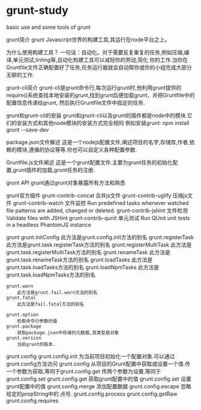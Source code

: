 # grunt-study
basic use and some tools of grunt

grunt简介
grunt Javascript世界的构建工具,其运行在node平台之上。

为什么使用构建工具？
一句话：自动化。对于需要反复重复的任务,例如压缩,编译,单元测试,linting等,自动化构建工具可以减轻你的劳动,简化
你的工作.当你在Gruntfile文件正确配置好了任务,任务运行器就会自动帮你或你的小组完成大部分无聊的工作.

grunt-cli简介
grunt-cli是grunt命令行,每次运行grunt时,他利用grunt提供的require()系统查找本地安装的grunt,找到grunt后便加载grunt，并把Gruntfile中的配置信息传递给grunt,
然后执行Gruntfile文件中指定的任务.

grunt和grunt-cli的安装
grunt和grunt-cli以及grunt的插件都是node中的模块.它们的安装方式和其他node模块的安装方式完全相同
例如安装grunt: npm install grunt --save-dev


package.json文件解述
这是一个nodejs配置文件,阐述项目的名字,存储库,作者,依赖的模块,遵循的协议等等.你也可以自定义各种配置参数.

Gruntfile.js文件阐述
这是一个grunt配置文件.主要为grunt任务的初始化配置,grunt插件的加载,grunt任务的注册.

grunt API
grunt通过grunt对象暴露所有方法和熟悉

grunt官方插件
    grunt-contrib-concat  合并js文件
    grunt-contrib-uglify  压缩js文件
    grunt-contrib-watch   文件监控   Run predefined tasks whenever watched file patterns are added, changed or deleted.
    grunt-contrib-jshint  文件检测   Validate files with JSHint
    grunt-contrib-qunit   单元测试   Run QUnit unit tests in a headless PhantomJS instance

grunt
    grunt.initConfig
        此方法是grunt.config.init方法的别名
    grunt.registerTask
        此方法是grunt.task.registerTask方法的别名
    grunt.registerMultiTask
        此方法是grunt.task.registerMultiTask方法的别名
    grunt.renameTask
        此方法是grunt.task.renameTask方法的别名
    grunt.loadTasks
        此方法是grunt.task.loadTasks方法的别名
    grunt.loadNpmTasks
        此方法是grunt.task.loadNpmTasks方法的别名

    grunt.warn
        此方法是grunt.fail.warn方法的别名
    grunt.fatal
        此方法是fail.fatal方法的别名

    grunt.option
        检索命令行参数的值
    grunt.package
        获取package.json中存储的元数据,其类型是对象
    grunt.version
        当前grunt的版本.


grunt.config
    grunt.config.init
        为当前项目初始化一个配置对象.可以通过grunt.config方法访问
    grunt.config
        从项目的Grunt配置中获取或设置一个值.传一个参数为获取,等同于grunt.config.get
        传两个参数为设置,等同于grunt.config.set
    grunt.config.get
        获取grunt配置中的值
    grunt.config.set
        设置grunt配置中的值
    grunt.config.merge
        添加配置数据
    grunt.config.escape
        忽略给定的propString中的.点号.
    grunt.config.process
    grunt.config.getRaw
    grunt.config.requires




















